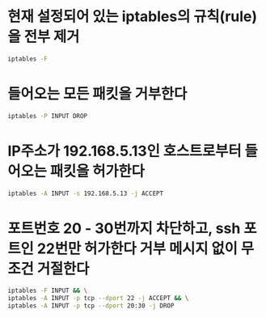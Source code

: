 # 현재 설정되어 있는 iptables의 규칙(rule)을 전부 제거
``` bash
iptables -F
```

# 들어오는 모든 패킷을 거부한다
``` bash
iptables -P INPUT DROP
```

# IP주소가 192.168.5.13인 호스트로부터 들어오는 패킷을 허가한다
``` bash
iptables -A INPUT -s 192.168.5.13 -j ACCEPT
```


# 포트번호 20 - 30번까지 차단하고, ssh 포트인 22번만 허가한다 거부 메시지 없이 무조건 거절한다
``` bash
iptables -F INPUT && \
iptables -A INPUT -p tcp --dport 22 -j ACCEPT && \
iptables -A INPUT -p tcp --dport 20:30 -j DROP
```